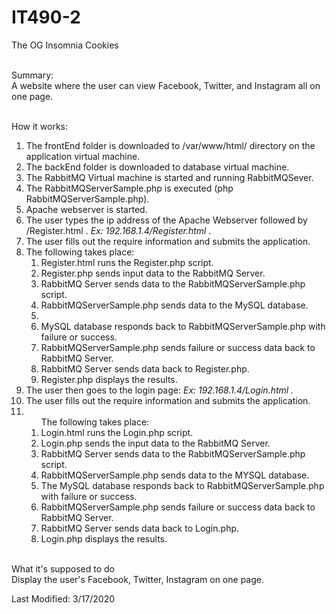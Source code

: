 # IT490-2
The OG Insomnia Cookies

<br>Summary:</br>
  A website where the user can view Facebook, Twitter, and Instagram all on one page.

<br>How it works:</br>
  <ol>
    <li>The frontEnd folder is downloaded to /var/www/html/ directory on the application virtual machine.</li>
    <li>The backEnd folder is downloaded to database virtual machine.</li>
    <li>The RabbitMQ Virtual machine is started and running RabbitMQSever.</li>
    <li>The RabbitMQServerSample.php is executed (php RabbitMQServerSample.php).</li>
    <li>Apache webserver is started.</li>
    <li>The user types the ip address of the Apache Webserver followed by /Register.html .
      <i>Ex: 192.168.1.4/Register.html</i> .</li>
    <li>The user fills out the require information and submits the application.</li>
    <li>The following takes place:<br>
      <ol>
        <li>Register.html runs the Register.php script.</li>
        <li>Register.php sends input data to the RabbitMQ Server.</li>
        <li>RabbitMQ Server sends data to the RabbitMQServerSample.php script.</li>
        <li>RabbitMQServerSample.php sends data to the MySQL database.<li>
        <li>MySQL database responds back to RabbitMQServerSample.php with failure or success.</li>
        <li>RabbitMQServerSample.php sends failure or success data back to RabbitMQ Server.</li>
        <li>RabbitMQ Server sends data back to Register.php.</li>
        <li>Register.php displays the results.</li>
      </ol>
    </li>
    <li>The user then goes to the login page:
      <i>Ex: 192.168.1.4/Login.html .</i></li>
    <li>The user fills out the require information and submits the application.</li>
    <li>
      <ol>The following takes place:<br>
        <li>Login.html runs the Login.php script.</li>
        <li>Login.php sends the input data to the RabbitMQ Server.</li>
        <li>RabbitMQ Server sends data to the RabbitMQServerSample.php script.</li>
        <li>RabbitMQServerSample.php sends data to the MYSQL database.</li>
        <li>The MySQL database responds back to RabbitMQServerSample.php with failure or success.</li>
        <li>RabbitMQServerSample.php sends failure or success data back to RabbitMQ Server.</li>
        <li>RabbitMQ Server sends data back to Login.php.</li>
        <li>Login.php displays the results.</li>
      </ol>
    </li>
  </ol>

<br>What it's supposed to do</br>
  Display the user's Facebook, Twitter, Instagram on one page.
 
 
Last Modified: 3/17/2020






